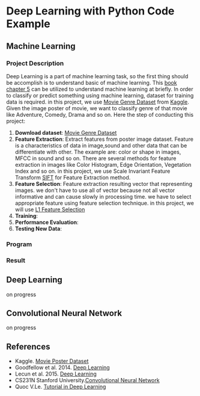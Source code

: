 # Deep Learning with Python Code Example #

## Machine Learning ##
### Project Description ###
Deep Learning is a part of machine learning task, so the first thing should be accomplish is to understand basic of machine learning. This [book chapter 5](http://www.deeplearningbook.org) can be utilized to understand machine learning at briefly. In order to classify or predict something using machine learning, dataset for training data is required. in this project, we use [Movie Genre Dataset]((https://www.kaggle.com/neha1703/movie-genre-from-its-poster)) from [Kaggle](https://www.kaggle.com/neha1703/movie-genre-from-its-poster). Given the image poster of movie, we want to classify genre of that movie like Adventure, Comedy, Drama and so on. Here the step of conducting this project:
1. **Download dataset**: [Movie Genre Dataset]((https://www.kaggle.com/neha1703/movie-genre-from-its-poster)) 
2. **Feature Extraction**: Extract features from poster image dataset. Feature is a characteristics of data in image,sound and other data that can be differentiate with other. The example are: color or shape in images, MFCC in sound and so on. There are several methods for feature extraction in images like Color Histogram, Edge Orientation, Vegetation Index and so on. in this project, we use Scale Invariant Feature Transform [SIFT](http://docs.opencv.org/3.1.0/da/df5/tutorial_py_sift_intro.html) for Feature Extraction method.
3. **Feature Selection**: Feature extraction resulting vector that representing images. we don't have to use all of vector because not all vector informative and can cause slowly in processing time. we have to select appropriate feature using feature selection technique. in this project, we will use [L1 Feature Selection](http://scikit-learn.org/stable/modules/feature_selection.html)
4. **Training**:
5. **Performance Evaluation**:
6. **Testing New Data**:

### Program ###
### Result ###

## Deep Learning ##
on progress

## Convolutional Neural Network ##
on progress

## References ##
- Kaggle. [Movie Poster Dataset](https://www.kaggle.com/neha1703/movie-genre-from-its-poster)
- Goodfellow et al. 2014. [Deep Learning](http://www.deeplearningbook.org)
- Lecun et al. 2015. [Deep Learning](https://www.cs.toronto.edu/~hinton/absps/NatureDeepReview.pdf)
- CS231N Stanford University.[Convolutional Neural Network](http://cs231n.github.io)
- Quoc V.Le. [Tutorial in Deep Learning](https://cs.stanford.edu/~quocle)


